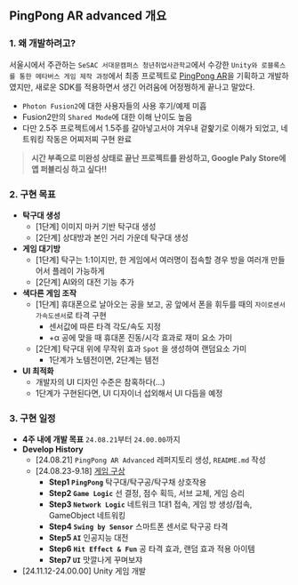 ## PingPong AR advanced 개요   

### 1. 왜 개발하려고?
서울시에서 주관하는 `SeSAC 서대문캠퍼스 청년취업사관학교`에서 수강한 `Unity와 로블록스를 통한 메타버스 게임 제작 과정`에서 최종 프로젝트로 [PingPong AR](https://github.com/cheona-thousand-man/Pingpong-AR)을 기획하고 개발하였지만, 새로운 SDK를 적용하면서 생긴 어려움에 어정쩡하게 끝나고 말았다. 
- `Photon Fusion2`에 대한 사용자들의 사용 후기/예제 미흡
- Fusion2만의 `Shared Mode`에 대한 이해 난이도 높음
- 다만 2.5주 프로젝트에서 1.5주를 갈아넣고서야 겨우내 겉핥기로 이해가 되었고, 네트워킹 작동은 어찌저찌 구현 완료
> **시간 부족으로 미완성 상태로 끝난 프로젝트를 완성하고, Google Paly Store에 앱 퍼블리싱 하고 싶다!!**

### 2. 구현 목표
- **탁구대 생성**
  - [1단계] 이미지 마커 기반 탁구대 생성
  - [2단계] 상대방과 본인 거리 가운데 탁구대 생성
- **게임 대기방**
  - [1단계] 탁구는 1:1이지만, 한 게임에서 여러명이 접속할 경우 방을 여러개 만들어서 플레이 가능하게
  - [2단계] AI와의 대전 기능 추가
- **색다른 게임 조작**
  - [1단계] 휴대폰으로 날아오는 공을 보고, 공 앞에서 폰을 휘두를 때의 `자이로센서` `가속도센서`로 타격 구현
    - 센서값에 따른 타격 각도/속도 지정
    - +α 공에 맞을 때 휴대폰 진동/시각 효과로 재미 요소 가미
  - [2단계] 탁구대 위에 무작위 효과 `Spot` 을 생성하여 랜덤요소 가미
    - 1단계가 노템전이면, 2단계는 템전
- **UI 최적화**
  - 개발자의 UI 디자인 수준은 참혹하다(...)
  - 1단계가 구현된다면, UI 디자이너 섭외해서 UI 다듬을 예정

### 3. 구현 일정
- **4주 내에 개발 목표** `24.08.21`부터 `24.00.00`까지
- **Develop History**
  - [24.08.21] `PingPong AR Advanced` 레퍼지토리 생성, `README.md` 작성
  - [24.08.23-9.18] [게임 구상](https://drive.google.com/file/d/1ZpD8NNa2ulFVfyKfDmFfAqkoy2hpzPnF/view?usp=sharing)
    - **Step1 `PingPong`** 탁구대/탁구공/탁구채 상호작용
    - **Step2 `Game Logic`** 선 결정, 점수 획득, 서브 교체, 게임 승리 
    - **Step3 `Network Logic`** 네트워크 1대1 접속, 게임 방 생성/접속, GameObject 네트워킹
    - **Step4 `Swing by Sensor`** 스마트폰 센서로 탁구공 타격
    - **Step5 `AI`** 인공지능 대전
    - **Step6 `Hit Effect & Fun`** 공 타격 효과, 랜덤 효과 적용 아이템
    - **Step7 `UI`** 맛깔나게 꾸며보쟈
 - [24.11.12-24.00.00] Unity 게임 개발
